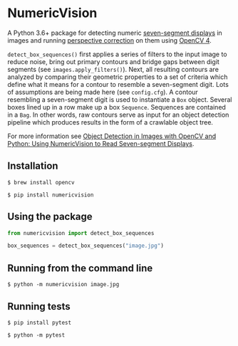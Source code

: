 # NumericVision

A Python 3.6+ package for detecting numeric
[seven-segment displays](https://en.wikipedia.org/wiki/Seven-segment_display) in images and running
[perspective correction](https://en.wikipedia.org/wiki/Perspective_control) on them using
[OpenCV 4](https://opencv.org).

`detect_box_sequences()` first applies a series of filters to the input image to reduce noise, bring
out primary contours and bridge gaps between digit segments (see `images.apply_filters()`). Next,
all resulting contours are analyzed by comparing their geometric properties to a set of criteria
which define what it means for a contour to resemble a seven-segment digit. Lots of assumptions are
being made here (see `config.cfg`). A contour resembling a seven-segment digit is used to
instantiate a `Box` object. Several boxes lined up in a row make up a box `Sequence`. Sequences are
contained in a `Bag`. In other words, raw contours serve as input for an object detection pipeline
which produces results in the form of a crawlable object tree.

For more information see [Object Detection in Images with OpenCV and Python: Using NumericVision to
Read Seven-segment Displays](https://myrosh.com/object-detection-images-opencv-python-numericvision-seven-segment-displays).

## Installation

```
$ brew install opencv
```
```
$ pip install numericvision
```

## Using the package

```python
from numericvision import detect_box_sequences

box_sequences = detect_box_sequences("image.jpg")
```

## Running from the command line

```
$ python -m numericvision image.jpg
```

## Running tests

```
$ pip install pytest
```
```
$ python -m pytest
```
